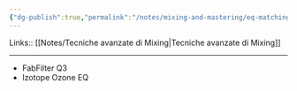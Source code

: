 ```yaml
---
{"dg-publish":true,"permalink":"/notes/mixing-and-mastering/eq-matching/"}
---
```


Links:: [[Notes/Tecniche avanzate di Mixing\|Tecniche avanzate di Mixing]]

---

- FabFilter Q3
- Izotope Ozone EQ

